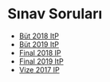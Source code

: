 # Sınav Soruları

<!--Index-->

- [Büt 2018 ItP](./B%C3%BCt%202018%20ItP.pdf)
- [Büt 2019 ItP](./B%C3%BCt%202019%20ItP.pdf)
- [Final 2018 IP](./Final%202018%20IP.pdf)
- [Final 2019 ItP](./Final%202019%20ItP.pdf)
- [Vize 2017 IP](./Vize%202017%20IP.pdf)

<!--Index-->
